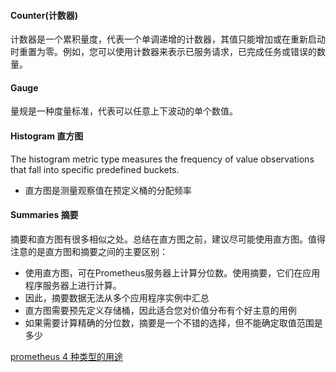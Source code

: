 #### Counter(计数器)
计数器是一个累积量度，代表一个单调递增的计数器，其值只能增加或在重新启动时重置为零。例如，您可以使用计数器来表示已服务请求，已完成任务或错误的数量。
#### Gauge
量规是一种度量标准，代表可以任意上下波动的单个数值。
####  Histogram 直方图
The histogram metric type measures the frequency of value observations that fall into specific predefined buckets.
- 直方图是测量观察值在预定义桶的分配频率
#### Summaries 摘要
摘要和直方图有很多相似之处。总结在直方图之前，建议尽可能使用直方图。值得注意的是直方图和摘要之间的主要区别：
- 使用直方图，可在Prometheus服务器上计算分位数。使用摘要，它们在应用程序服务器上进行计算。
- 因此，摘要数据无法从多个应用程序实例中汇总
- 直方图需要预先定义存储桶，因此适合您对价值分布有个好主意的用例
- 如果需要计算精确的分位数，摘要是一个不错的选择，但不能确定取值范围是多少

[prometheus 4 种类型的用途](https://tomgregory.com/the-four-types-of-prometheus-metrics/#3_Histograms)
